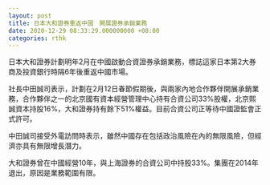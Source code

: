 ```yaml
---
layout: post
title: 日本大和證券重返中國　開展證券承銷業務
date: 2020-12-29 08:33:29.000000000 +08:00
categories: rthk
---
```


日本大和證券計劃明年2月在中國啟動合資證券承銷業務，標誌這家日本第2大券商及投資銀行時隔6年後重返中國市場。

社長中田誠司表示，計劃在2月12日春節假期後，與兩家內地合作夥伴開展承銷業務，合作夥伴之一的北京國有資本經營管理中心持有合資公司33%股權，北京熙誠資本持股16%，大和證券持有餘下51%權益。目前合資公司正等待中國證監會正式許可。

中田誠司接受外電訪問時表示，雖然中國存在包括政治風險在內的無限風險，但經濟亦具有無限增長潛力。

大和證券曾在中國經營10年，與上海證券的合資公司中持股33%。集團在2014年退出，原因是業務範圍有限。
